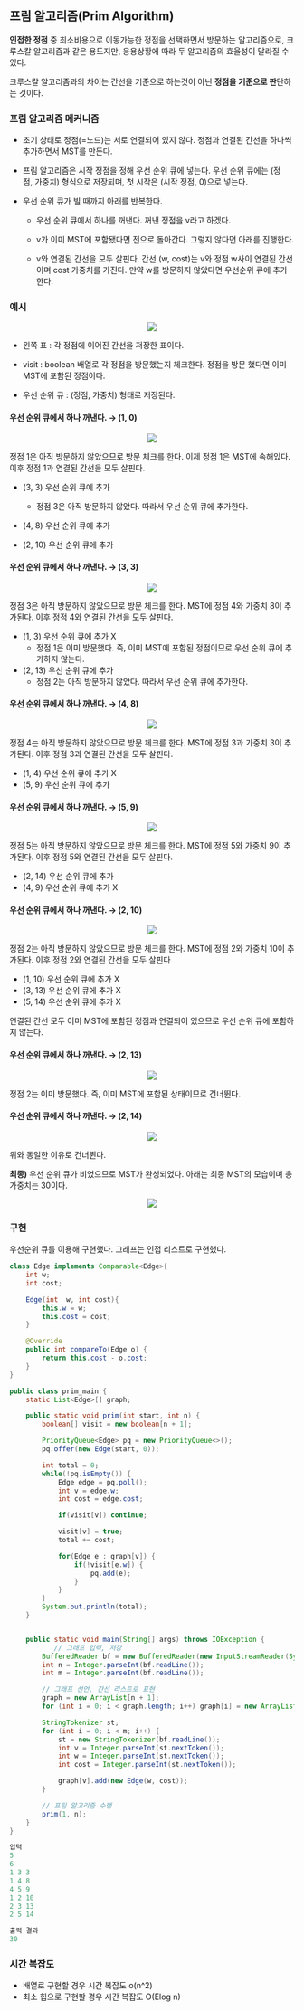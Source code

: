 ## 프림 알고리즘(Prim Algorithm)

**인접한 정점** 중 최소비용으로 이동가능한 정점을 선택하면서 방문하는 알고리즘으로, 크루스칼 알고리즘과 같은 용도지만, 응용상황에 따라 두 알고리즘의 효율성이 달라질 수 있다.

크루스칼 알고리즘과의 차이는 간선을 기준으로 하는것이 아닌 **정점을 기준으로 판**단하는 것이다.

### 프림 알고리즘 메커니즘

- 초기 상태로 정점(=노드)는 서로 연결되어 있지 않다. 정점과 연결된 간선을 하나씩 추가하면서 MST를 만든다.
  
- 프림 알고리즘은 시작 정점을 정해 우선 순위 큐에 넣는다. 우선 순위 큐에는 (정점, 가중치) 형식으로 저장되며, 첫 시작은 (시작 정점, 0)으로 넣는다.
  
- 우선 순위 큐가 빌 때까지 아래를 반복한다.
  
  - 우선 순위 큐에서 하나를 꺼낸다. 꺼낸 정점을 v라고 하겠다.
    
  - v가 이미 MST에 포함됐다면 전으로 돌아간다. 그렇지 않다면 아래를 진행한다.
    
  - v와 연결된 간선을 모두 살핀다. 간선 (w, cost)는 v와 정점 w사이 연결된 간선이며 cost 가중치를 가진다. 만약 w를 방문하지 않았다면 우선순위 큐에 추가한다.
    

### 예시

<p align="center"><img src="https://i.postimg.cc/QNPCmHr1/image.png"></p>

- 왼쪽 표 : 각 정점에 이어진 간선을 저장한 표이다.
  
- visit : boolean 배열로 각 정점을 방문했는지 체크한다. 정점을 방문 했다면 이미 MST에 포함된 정점이다.
  
- 우선 순위 큐 : (정점, 가중치) 형태로 저장된다.
  

#### 우선 순위 큐에서 하나 꺼낸다. → (1, 0)

<p align="center"><img src="https://i.postimg.cc/bJ1PRN0H/image.png"></p>

정점 1은 아직 방문하지 않았으므로 방문 체크를 한다. 이제 정점 1은 MST에 속해있다. 이후 정점 1과 연결된 간선을 모두 살핀다.

- (3, 3) 우선 순위 큐에 추가
  
  - 정점 3은 아직 방문하지 않았다. 따라서 우선 순위 큐에 추가한다.
- (4, 8) 우선 순위 큐에 추가
  
- (2, 10) 우선 순위 큐에 추가
  

#### 우선 순위 큐에서 하나 꺼낸다. → (3, 3)

<p align="center"><img src="https://i.postimg.cc/TY38Kcsc/image.png"></p>

정점 3은 아직 방문하지 않았으므로 방문 체크를 한다. MST에 정점 4와 가중치 8이 추가된다. 이후 정점 4와 연결된 간선을 모두 살핀다.

- (1, 3) 우선 순위 큐에 추가 X
  - 정점 1은 이미 방문했다. 즉, 이미 MST에 포함된 정점이므로 우선 순위 큐에 추가하지 않는다.
- (2, 13) 우선 순위 큐에 추가
  - 정점 2는 아직 방문하지 않았다. 따라서 우선 순위 큐에 추가한다.

#### 우선 순위 큐에서 하나 꺼낸다. → (4, 8)

<p align="center"><img src="https://i.postimg.cc/fTJ24qF1/image.png"></p>

정점 4는 아직 방문하지 않았으므로 방문 체크를 한다. MST에 정점 3과 가중치 3이 추가된다. 이후 정점 3과 연결된 간선을 모두 살핀다.

- (1, 4) 우선 순위 큐에 추가 X
- (5, 9) 우선 순위 큐에 추가

#### 우선 순위 큐에서 하나 꺼낸다. → (5, 9)

<p align="center"><img src="https://i.postimg.cc/d1VXhsHV/image.png"></p>

정점 5는 아직 방문하지 않았으므로 방문 체크를 한다. MST에 정점 5와 가중치 9이 추가된다. 이후 정점 5와 연결된 간선을 모두 살핀다.

- (2, 14) 우선 순위 큐에 추가
- (4, 9) 우선 순위 큐에 추가 X

#### 우선 순위 큐에서 하나 꺼낸다. → (2, 10)

<p align="center"><img src="https://i.postimg.cc/PxbWnYzL/image.png"></p>

정점 2는 아직 방문하지 않았으므로 방문 체크를 한다. MST에 정점 2와 가중치 10이 추가된다. 이후 정점 2와 연결된 간선을 모두 살핀다

- (1, 10) 우선 순위 큐에 추가 X
- (3, 13) 우선 순위 큐에 추가 X
- (5, 14) 우선 순위 큐에 추가 X

연결된 간선 모두 이미 MST에 포함된 정점과 연결되어 있으므로 우선 순위 큐에 포함하지 않는다.

#### 우선 순위 큐에서 하나 꺼낸다. → (2, 13)

<p align="center"><img src="https://i.postimg.cc/vZ9DKMvT/image.png"></p>

정점 2는 이미 방문했다. 즉, 이미 MST에 포함된 상태이므로 건너뛴다.

#### 우선 순위 큐에서 하나 꺼낸다. → (2, 14)

<p align="center"><img src="https://i.postimg.cc/J7vrCv0k/image.png"></p>

위와 동일한 이유로 건너뛴다.

**최종)** 우선 순위 큐가 비었으므로 MST가 완성되었다. 아래는 최종 MST의 모습이며 총 가중치는 30이다.

<p align="center"><img src="https://i.postimg.cc/YSd7nyTj/image.png"></p>

### 구현

우선순위 큐를 이용해 구현했다. 그래프는 인접 리스트로 구현했다.

```java
class Edge implements Comparable<Edge>{
    int w;
    int cost;

    Edge(int  w, int cost){
        this.w = w;
        this.cost = cost;
    }

    @Override
    public int compareTo(Edge o) {
        return this.cost - o.cost;
    }
}

public class prim_main {
    static List<Edge>[] graph;

    public static void prim(int start, int n) {
        boolean[] visit = new boolean[n + 1];

        PriorityQueue<Edge> pq = new PriorityQueue<>();
        pq.offer(new Edge(start, 0));

        int total = 0;
        while(!pq.isEmpty()) {
            Edge edge = pq.poll();
            int v = edge.w;
            int cost = edge.cost;

            if(visit[v]) continue;

            visit[v] = true;
            total += cost;

            for(Edge e : graph[v]) {
                if(!visit[e.w]) {
                    pq.add(e);
                }
            }
        }
        System.out.println(total);
    }


    public static void main(String[] args) throws IOException {
           // 그래프 입력, 저장
        BufferedReader bf = new BufferedReader(new InputStreamReader(System.in));
        int n = Integer.parseInt(bf.readLine());
        int m = Integer.parseInt(bf.readLine());

        // 그래프 선언, 간선 리스트로 표현
        graph = new ArrayList[n + 1];
        for (int i = 0; i < graph.length; i++) graph[i] = new ArrayList<>();

        StringTokenizer st;
        for (int i = 0; i < m; i++) {
            st = new StringTokenizer(bf.readLine());
            int v = Integer.parseInt(st.nextToken());
            int w = Integer.parseInt(st.nextToken());
            int cost = Integer.parseInt(st.nextToken());

            graph[v].add(new Edge(w, cost));
        }

        // 프림 알고리즘 수행
        prim(1, n);
    }
}
```

```java
입력
5
6
1 3 3
1 4 8
4 5 9
1 2 10
2 3 13
2 5 14

출력 결과
30
```

### 시간 복잡도

- 배열로 구현할 경우 시간 복잡도 o(n^2)
- 최소 힙으로 구현할 경우 시간 복잡도 O(Elog n)
